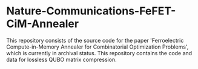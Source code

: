 # Nature-Communications-FeFET-CiM-Annealer
This repository consists of the source code for the paper 'Ferroelectric Compute-in-Memory Annealer for Combinatorial Optimization Problems', which is currently in archival status. This repository contains the code and data for lossless QUBO matrix compression.
